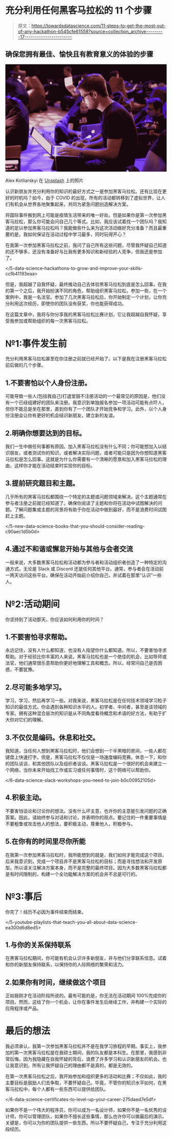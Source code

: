 # 充分利用任何黑客马拉松的 11 个步骤

> 原文：<https://towardsdatascience.com/11-steps-to-get-the-most-out-of-any-hackathon-b545cfe61558?source=collection_archive---------17----------------------->

## 确保您拥有最佳、愉快且有教育意义的体验的步骤

![](img/1bdb59f72cc1581ca4649d4cd9c0ef38.png)

Alex Kotliarskyi 在 [Unsplash](https://unsplash.com?utm_source=medium&utm_medium=referral) 上的照片

认识新朋友并充分利用你的知识的最好方式之一是参加黑客马拉松。还有比现在更好的时机吗？如今，由于 COVID 的出现，所有的活动都转移到了虚拟世界，让人们有机会从世界各地聚集起来，共同为紧急问题创造解决方案。

将国际事件搬到网上可能是疫情生活带来的唯一好处。但是如果你是第一次参加黑客马拉松，那么你可能会问自己几个等式。比如，我应该试着找一个团队吗？我知道的足以参加黑客马拉松吗？我能做些什么来为这次活动做好充分准备？而且最重要的是，我如何保证在活动过程中学习最多，同时玩得开心？

在我第一次参加黑客马拉松之前，我问了自己所有这些问题，尽管我怀疑自己知道的还不够多，还没有准备好与比我有更多知识和新经验的人竞争，但我还是参加了。

</5-data-science-hackathons-to-grow-and-improve-your-skills-ccfb41193eaa>  

但是，我超越了自我怀疑，最终推动自己去体验黑客马拉松到底是怎么回事。在我的第一个之后，我开始扮演不同的角色，帮助组织黑客马拉松，参加一些，在一个案例中，我是一名法官。参加了几次黑客马拉松后，你开始制定一个计划，让你充分利用这次经历，即使你的团队没有获奖，你也能获得成功。

在这篇文章中，我将与你分享我的黑客马拉松比赛计划，它让我超越自我怀疑，享受我参加或帮助组织的每一次黑客马拉松。

# №1:事件发生前

充分利用黑客马拉松甚至在你注册之前就已经开始了。以下是我在注册黑客马拉松前后做的几个步骤。

## 1.不要害怕以个人身份注册。

可能导致一些人(包括我自己)打退堂鼓不注册活动的一个最常见的原因是，他们没有一个已经组建好的团队来注册。我意识到单独报名参加一项活动可能有点吓人，但你不能总是坐在那里，直到你有了一个团队才开始竞争和学习。此外，以个人身份注册会让你有更好的机会结识新朋友，建立新的友谊。

## 2.明确你想要达到的目标。

我们一生中做任何事都有原因。加入黑客马拉松没有什么不同；你可能想加入以结识朋友，或者测试你的知识，或者解决实际问题，或者可能只是因为你想知道黑客马拉松是怎么回事。这就是为什么你需要有一个清晰的愿景和加入黑客马拉松的理由，这样你才能在活动结束时实现你的目标。

## 3.提前研究题目和主题。

几乎所有的黑客马拉松都围绕一个特定的主题或问题领域来解决。这个主题通常在参与者注册之前就已经知道了。确保你阅读了主题和你将在活动中试图解决的问题。了解问题集或主题的背景将有助于你在活动中做到最好，而不是浪费时间试图赶上主题。

</5-new-data-science-books-that-you-should-consider-reading-c90aec1d5b0d>  

## 4.通过不和谐或懈怠开始与其他与会者交流

一般来说，大多数黑客马拉松和活动都为参与者和活动组织者创造了一种特定的沟通方式，无论是 Slack 或 Discord 还是任何其他平台。通常，参与者会在活动前一两天访问这些平台。确保在活动开始前介绍你自己，并试着在那里“认识”一些人。

# №2:活动期间

你坚持到了活动那天。你应该如何利用你的时间？

## 1.不要害怕寻求帮助。

永远记住，没有人什么都知道，也没有人指望你什么都知道。所以，不要害怕寻求帮助。对于经验比你丰富的人来说，黑客马拉松也是一个绝佳的机会，比如导师或法官，他们通常很乐意帮助你更好地理解工具和概念。所以，经常问自己是否困惑，不要犹豫。

## 2.尽可能多地学习。

学习，学习，然后再学习一些。对我来说，黑客马拉松是在任何技术领域学习粒子知识的最佳方式。你会遇到各种知识水平的人。初学者、中间者，甚至是该领域的专家。拥有这种混合层次的知识是从不同角度看待概念和术语的好方法，有助于扩大你对它们的理解。

## 3.不仅仅是编码。休息和社交。

我知道，当任何人想到黑客马拉松时，他们会想到一个半黑暗的房间，一些人都在键盘上快速打字。但是，黑客马拉松不仅仅是一场速度编码竞赛。休息一下，和你的团队谈谈，和其他团队以及组织者谈谈。黑客马拉松是一个很好的机会来建立一个网络，当你未来开始找工作或实习或任何事情时，这个网络可以帮助你。

</6-data-science-slack-workshops-you-need-to-join-b0c00952105d>  

## 4.积极主动。

不要害怕谈论和讨论你的想法。没有什么坏主意，也许你的主意能引发问题的正确答案。因此，请始终参与对话和讨论，并表明你的观点。要记住的一件重要事情是不要粗鲁或攻击他人的想法，要积极主动，尊重他人，积极参与。

## 5.在你有的时间里尽你所能

在我第一次参加黑客马拉松时，我所能想到的就是，我们如何才能完成这个项目。后来我意识到，完成一个项目并不是黑客马拉松的目标；而是寻找想法和开发原型。所以请关注解决方案本身，而不是完整的最终项目。因为大多数黑客马拉松都是有时间限制的，构建一个全功能解决方案的机会并不总是可行的。

# №3:事后

你完了！经历不必因为事件结束而结束。

</5-youtube-playlists-that-teach-you-all-about-data-science-ea300d6d8ed5>  

## 1.与你的关系保持联系

在黑客马拉松期间，你可能有机会认识许多新朋友，并与他们分享联系信息。试着和你的新朋友保持联系，以保持你的人际网络的繁荣和活力。

## 2.如果你有时间，继续做这个项目

正如我刚才在活动阶段所说的。最有可能的是，你无法在活动期间 100%完成你的项目。然而，这给了你一个机会，让你在事件发生后继续工作，并构建一个实际的应用程序或产品。

# 最后的想法

我必须承认，我第一次参加黑客马拉松并不是在我学习旅程的早期。事实上，我参加的第一次黑客马拉松是在我硕士期间，我的队友都是本科生。在那里，我感到非常后悔，因为我隐藏在自我怀疑的背后，浪费了许多学习和认识新朋友的机会。也让我意识到，所有让我怀疑自己的理由都不是真的，都是无效的。

在第一次黑客马拉松之后，我开始参加和组织更多的活动和比赛；不仅如此，我的主要目标是鼓励人们去争取，不要怀疑自己。毕竟，不管你的知识水平如何，在黑客马拉松中，每个人都有一些东西可以提供给团队。

</6-data-science-certificates-to-level-up-your-career-275daed7e5df>  

如果你不是一个伟大的程序员，你可以成为一名设计师，如果你不是一名优秀的设计师，你可以管理团队，如果你不擅长这些事情，那么也许你可以做最后的演示。关键是，你可以为你的团队提供一些东西，所以不要怀疑自己，专注于充分利用这段经历。